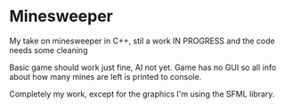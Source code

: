 # Minesweeper
My take on minesweeper in C++, stil a work IN PROGRESS and the code needs some cleaning

Basic game should work just fine, AI not yet.
Game has no GUI so all info about how many mines are left is printed to console.

Completely my work, except for the graphics
I'm using the SFML library.
